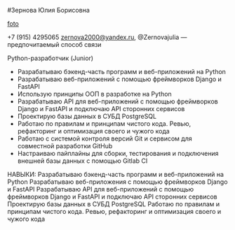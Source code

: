  #Зернова Юлия Борисовна

[foto](C:\Users\Baltor\Desktop\ЮЗ\RESUME)



+7 (915) 4295065
zernova2000@yandex.ru, @Zernovajulia — предпочитаемый способ связи

Python-разработчик (Junior)


- Разрабатываю бэкенд-часть программ и веб-приложений на Python
- Разрабатываю веб-приложений с помощью фреймворков Django и FastAPI
- Использую принципы ООП в разработке на Python
- Разрабатываю API для веб-приложений с помощью фреймворков Django и FastAPI и подключаю API сторонних сервисов
- Проектирую базы данных в СУБД PostgreSQL
- Работаю по правилам и принципам чистого кода. Ревью, рефакторинг и оптимизация своего и чужого кода
- Работаю с системой контроля версий Git и сервисом для совместной разработки GitHub
- Настраиваю пайплайны для сборки, тестирования и подключения внешней базы данных с помощью Gitlab CI


НАВЫКИ:
Разрабатываю бэкенд-часть программ и веб-приложений на Python
Разрабатываю веб-приложения с помощью фреймворков Django и FastAPI
Разрабатываю API для веб-приложений с помощью фреймворков Django и FastAPI и подключаю API сторонних сервисов
Проектирую базы данных в СУБД PostgreSQL
Работаю по правилам и принципам чистого кода.
Ревью, рефакторинг и оптимизация своего и чужого кода



